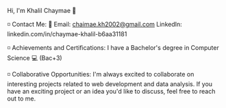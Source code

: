 Hi, I'm Khalil Chaymae 👋

◽ Contact Me:
📧 Email: chaimae.kh2002@gmail.com
    LinkedIn: linkedin.com/in/chaymae-khalil-b6aa31181

◽ Achievements and Certifications:
I have a Bachelor's degree in Computer Science 💻 (Bac+3)

◽ Collaborative Opportunities:
I'm always excited to collaborate on interesting projects related to web development and data analysis. 
If you have an exciting project or an idea you'd like to discuss, feel free to reach out to me.
